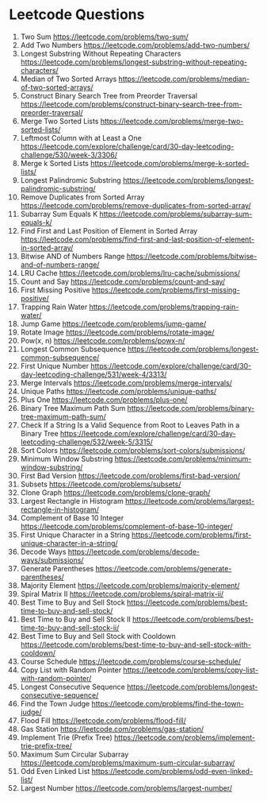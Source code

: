 # Leetcode Questions


1. Two Sum https://leetcode.com/problems/two-sum/
2. Add Two Numbers https://leetcode.com/problems/add-two-numbers/
3. Longest Substring Without Repeating Characters https://leetcode.com/problems/longest-substring-without-repeating-characters/
4. Median of Two Sorted Arrays https://leetcode.com/problems/median-of-two-sorted-arrays/
5. Construct Binary Search Tree from Preorder Traversal https://leetcode.com/problems/construct-binary-search-tree-from-preorder-traversal/
6. Merge Two Sorted Lists https://leetcode.com/problems/merge-two-sorted-lists/
7. Leftmost Column with at Least a One https://leetcode.com/explore/challenge/card/30-day-leetcoding-challenge/530/week-3/3306/
8. Merge k Sorted Lists https://leetcode.com/problems/merge-k-sorted-lists/
9. Longest Palindromic Substring https://leetcode.com/problems/longest-palindromic-substring/
10. Remove Duplicates from Sorted Array https://leetcode.com/problems/remove-duplicates-from-sorted-array/
11.  Subarray Sum Equals K https://leetcode.com/problems/subarray-sum-equals-k/
12. Find First and Last Position of Element in Sorted Array https://leetcode.com/problems/find-first-and-last-position-of-element-in-sorted-array/
13. Bitwise AND of Numbers Range https://leetcode.com/problems/bitwise-and-of-numbers-range/
14. LRU Cache https://leetcode.com/problems/lru-cache/submissions/ 
15. Count and Say https://leetcode.com/problems/count-and-say/
16. First Missing Positive https://leetcode.com/problems/first-missing-positive/
17. Trapping Rain Water https://leetcode.com/problems/trapping-rain-water/
18. Jump Game https://leetcode.com/problems/jump-game/
19. Rotate Image https://leetcode.com/problems/rotate-image/
20. Pow(x, n) https://leetcode.com/problems/powx-n/
21. Longest Common Subsequence https://leetcode.com/problems/longest-common-subsequence/
22. First Unique Number https://leetcode.com/explore/challenge/card/30-day-leetcoding-challenge/531/week-4/3313/
23. Merge Intervals https://leetcode.com/problems/merge-intervals/
24.  Unique Paths https://leetcode.com/problems/unique-paths/
25. Plus One https://leetcode.com/problems/plus-one/
26. Binary Tree Maximum Path Sum https://leetcode.com/problems/binary-tree-maximum-path-sum/
27. Check If a String Is a Valid Sequence from Root to Leaves Path in a Binary Tree https://leetcode.com/explore/challenge/card/30-day-leetcoding-challenge/532/week-5/3315/
28. Sort Colors https://leetcode.com/problems/sort-colors/submissions/
29. Minimum Window Substring  https://leetcode.com/problems/minimum-window-substring/
30. First Bad Version https://leetcode.com/problems/first-bad-version/
31. Subsets https://leetcode.com/problems/subsets/
32. Clone Graph https://leetcode.com/problems/clone-graph/
33. Largest Rectangle in Histogram https://leetcode.com/problems/largest-rectangle-in-histogram/
34. Complement of Base 10 Integer https://leetcode.com/problems/complement-of-base-10-integer/
35. First Unique Character in a String https://leetcode.com/problems/first-unique-character-in-a-string/
36. Decode Ways https://leetcode.com/problems/decode-ways/submissions/
37. Generate Parentheses https://leetcode.com/problems/generate-parentheses/
38.  Majority Element https://leetcode.com/problems/majority-element/
39. Spiral Matrix II https://leetcode.com/problems/spiral-matrix-ii/
40. Best Time to Buy and Sell Stock https://leetcode.com/problems/best-time-to-buy-and-sell-stock/
41. Best Time to Buy and Sell Stock II https://leetcode.com/problems/best-time-to-buy-and-sell-stock-ii/
42. Best Time to Buy and Sell Stock with Cooldown https://leetcode.com/problems/best-time-to-buy-and-sell-stock-with-cooldown/
43. Course Schedule https://leetcode.com/problems/course-schedule/
44. Copy List with Random Pointer https://leetcode.com/problems/copy-list-with-random-pointer/
45. Longest Consecutive Sequence https://leetcode.com/problems/longest-consecutive-sequence/
46. Find the Town Judge https://leetcode.com/problems/find-the-town-judge/
47. Flood Fill https://leetcode.com/problems/flood-fill/
48. Gas Station https://leetcode.com/problems/gas-station/
49. Implement Trie (Prefix Tree) https://leetcode.com/problems/implement-trie-prefix-tree/
50. Maximum Sum Circular Subarray https://leetcode.com/problems/maximum-sum-circular-subarray/
51. Odd Even Linked List https://leetcode.com/problems/odd-even-linked-list/
52. Largest Number https://leetcode.com/problems/largest-number/
